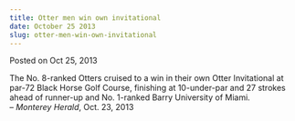 ```yaml
---
title: Otter men win own invitational
date: October 25 2013
slug: otter-men-win-own-invitational
---
```


 



<span class="date">Posted on Oct 25, 2013    </span>
<p>The No. 8-ranked Otters cruised to a win in their own Otter
Invitational at par-72 Black Horse Golf Course, finishing at
10-under-par and 27 strokes ahead of runner-up and No. 1-ranked
Barry University of Miami.<br>
&#x2013; <em>Monterey Herald</em>, Oct. 23, 2013</br></p>





 
